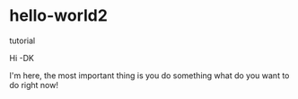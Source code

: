 # hello-world2
tutorial

Hi -DK

I'm here, the most important thing is you do something what do you want to do right now!

